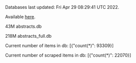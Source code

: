 Databases last updated: Fri Apr 29 08:29:41 UTC 2022. 

Available [here](https://github.com/cbeauhilton/ash-db/releases).


43M	abstracts.db

218M	abstracts_full.db

Current number of items in db:
[{"count(*)": 93309}]

Current number of scraped items in db:
[{"count(*)": 22070}]
